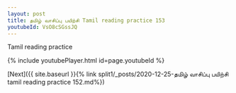 ```yaml
---
layout: post
title: தமிழ் வாசிப்பு பயிற்சி Tamil reading practice 153
youtubeId: VsO8cSGssJQ
---
```

 
 
Tamil reading practice
 
 
 
 
 


{% include youtubePlayer.html id=page.youtubeId %}
 
[Next]({{ site.baseurl }}{% link  split1/_posts/2020-12-25-தமிழ் வாசிப்பு பயிற்சி tamil reading practice 152.md%})
 
